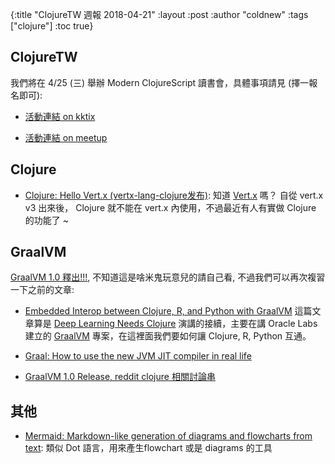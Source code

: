 {:title "ClojureTW 週報 2018-04-21"
:layout :post
:author "coldnew"
:tags  ["clojure"]
:toc true}

## ClojureTW

我們將在 4/25 (三) 舉辦 Modern ClojureScript 讀書會，具體事項請見 (擇一報名即可):

- [活動連結 on kktix](https://clojuretw.kktix.cc/events/modern-cljs-7)

- [活動連結 on meetup](https://www.meetup.com/Clojure-tw/events/249739984/)

## Clojure

- [Clojure: Hello Vert.x (vertx-lang-clojure发布)](https://zhuanlan.zhihu.com/p/33841273): 知道 [Vert.x](https://vertx.io/) 嗎？ 自從 vert.x v3 出來後， Clojure 就不能在 vert.x 內使用，不過最近有人有實做 Clojure 的功能了 ~

## GraalVM

[GraalVM 1.0 釋出!!!](https://www.graalvm.org/), 不知道這是啥米鬼玩意兒的請自己看, 不過我們可以再次複習一下之前的文章:

- [Embedded Interop between Clojure, R, and Python with GraalVM](http://gigasquidsoftware.com/blog/2017/10/22/embedded-interop-between-clojure-r-and-python-with-graalvm/) 這篇文章算是 [Deep Learning Needs Clojure](https://www.youtube.com/watch?v=eLl6_k_fZn4) 演講的接續，主要在講 Oracle Labs 建立的 [GraalVM](http://www.oracle.com/technetwork/oracle-labs/program-languages/downloads/index.html) 專案，在這裡面我們要如何讓 Clojure, R, Python 互通。

- [Graal: How to use the new JVM JIT compiler in real life](https://www.youtube.com/watch?v=yhtrRhNUHvQ)

- [GraalVM 1.0 Release, reddit clojure 相關討論串](https://www.reddit.com/r/Clojure/comments/8d0a1u/graalvm_10_release/)

## 其他

- [Mermaid: Markdown-like generation of diagrams and flowcharts from text](https://news.ycombinator.com/item?id=16889181): 類似 Dot 語言，用來產生flowchart 或是 diagrams 的工具
